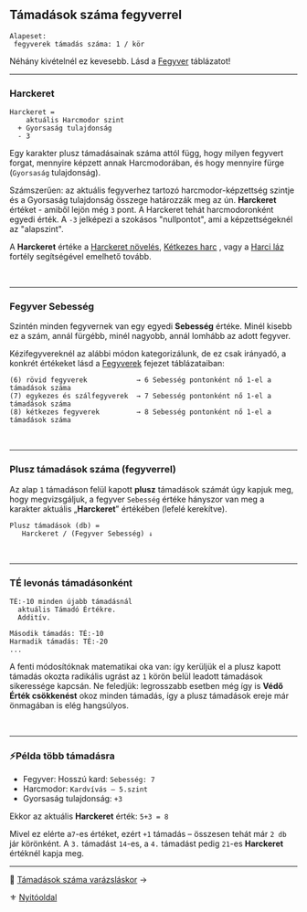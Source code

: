 ## Támadások száma fegyverrel

```
Alapeset:
 fegyverek támadás száma: 1 / kör
```

Néhány kivételnél ez kevesebb. Lásd a [Fegyver](068_00_fegyverek.md) táblázatot!

---
### Harckeret

```
Harckeret = 
    aktuális Harcmodor szint
  + Gyorsaság tulajdonság
  - 3
```

Egy karakter plusz támadásainak száma attól függ, hogy milyen fegyvert forgat, mennyire képzett annak Harcmodorában, és hogy mennyire fürge (`Gyorsaság` tulajdonság).

Számszerűen: az aktuális fegyverhez tartozó harcmodor-képzettség szintje és a Gyorsaság tulajdonság összege határozzák meg az ún. **Harckeret** értéket - amiből lejön még `3` pont. A Harckeret tehát harcmodoronként egyedi érték. A `-3` jelképezi a szokásos "nullpontot", ami a képzettségeknél az "alapszint".

A **Harckeret** értéke a [Harckeret növelés](fortelyok.harci/harckeret_noveles.md), [Kétkezes harc](fortelyok.harci/ketkezes_harc.md) , vagy a [Harci láz](fortelyok.harci/harci_laz.md) fortély segítségével emelhető tovább.

<br />

---
### Fegyver Sebesség

Szintén minden fegyvernek van egy egyedi **Sebesség** értéke. Minél kisebb ez a szám, annál fürgébb, minél nagyobb, annál lomhább az adott fegyver.

Kézifegyvereknél az alábbi módon kategorizálunk, de ez csak irányadó, a konkrét értékeket lásd a [Fegyverek](068_00_fegyverek.md) fejezet táblázataiban:

```
(6) rövid fegyverek            → 6 Sebesség pontonként nő 1-el a támadások száma
(7) egykezes és szálfegyverek  → 7 Sebesség pontonként nő 1-el a támadások száma
(8) kétkezes fegyverek         → 8 Sebesség pontonként nő 1-el a támadások száma
```

<br />

---
### Plusz támadások száma (fegyverrel)

Az alap `1` támadáson felül kapott **plusz** támadások számát úgy kapjuk meg, hogy megvizsgáljuk, a fegyver `Sebesség` értéke hányszor van meg a karakter aktuális „**Harckeret**” értékében (lefelé kerekítve).

```
Plusz támadások (db) =
   Harckeret / (Fegyver Sebesség) ↓
```

<br />

---
### TÉ levonás támadásonként

```
TÉ:-10 minden újabb támadásnál
  aktuális Támadó Értékre.
  Additív.
```

```
Második támadás: TÉ:-10
Harmadik támadás: TÉ:-20
...
```

A fenti módosítóknak matematikai oka van: így kerüljük el a plusz kapott támadás okozta radikális ugrást az `1` körön belül leadott támadások sikeressége kapcsán. Ne feledjük: legrosszabb esetben még így is **Védő Érték csökkenést** okoz minden támadás, így a plusz támadások ereje már önmagában is elég hangsúlyos.

<br />

---
### ⚡Példa több támadásra

- Fegyver: Hosszú kard: `Sebesség: 7`
- Harcmodor: `Kardvívás – 5.szint`
- Gyorsaság tulajdonság: `+3`

Ekkor az aktuális **Harckeret** érték:  `5+3 = 8`

Mivel ez elérte a`7`-es értéket, ezért `+1` támadás – összesen tehát már `2 db` jár körönként. A `3.` támadást `14`-es, a `4.` támadást pedig `21`-es **Harckeret** értéknél kapja meg.

---

🔗 [Támadások száma varázsláskor](063_05_tamadasok_szama_varazslaskor.md) →

⚜️ [Nyitóoldal](start.md#6-harcrendszer-%EF%B8%8F)
